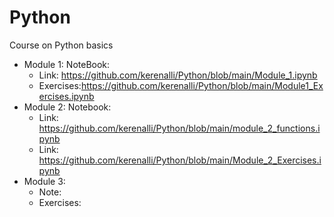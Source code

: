 # Python
Course on Python basics
* Module 1: NoteBook:
  * Link: https://github.com/kerenalli/Python/blob/main/Module_1.ipynb
  * Exercises:https://github.com/kerenalli/Python/blob/main/Module1_Exercises.ipynb
* Module 2: Notebook:
   * Link: https://github.com/kerenalli/Python/blob/main/module_2_functions.ipynb
   * Link: https://github.com/kerenalli/Python/blob/main/Module_2_Exercises.ipynb
* Module 3:
   * Note:
   * Exercises:
 
